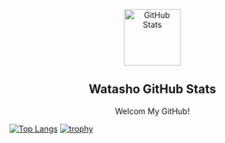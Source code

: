 <p align="center">
 <img width="100px" src="https://res.cloudinary.com/anuraghazra/image/upload/v1594908242/logo_ccswme.svg" align="center" alt="GitHub Stats" />
 <h2 align="center">Watasho GitHub Stats</h2>
 <p align="center">Welcom My GitHub!</p>
</p>

[![Top Langs](https://github-readme-stats.vercel.app/api/top-langs/?username=watasho358&layout=compact)](https://github.com/watasho358/github-readme-stats)
[![trophy](https://github-profile-trophy.vercel.app/?username=watasho358&rank=-?&margin-w=5&margin-h=5&no-frame=true)](https://github.com/ryo-ma/github-profile-trophy)
